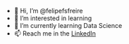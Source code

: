 - 👋 Hi, I’m @felipefsfreire
- 👀 I’m interested in learning
- 🌱 I’m currently learning Data Science
- 📫 Reach me in the [LinkedIn](https://www.linkedin.com/in/felipe-freire-406885171/)

<!---
felipefsfreire/felipefsfreire is a ✨ special ✨ repository because its `README.md` (this file) appears on your GitHub profile.
You can click the Preview link to take a look at your changes.
--->
